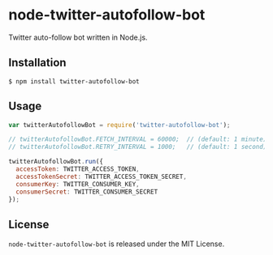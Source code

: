 # node-twitter-autofollow-bot

Twitter auto-follow bot written in Node.js.

## Installation

    $ npm install twitter-autofollow-bot

## Usage

```js
var twitterAutofollowBot = require('twitter-autofollow-bot');

// twitterAutofollowBot.FETCH_INTERVAL = 60000;  // (default: 1 minute)
// twitterAutofollowBot.RETRY_INTERVAL = 1000;   // (default: 1 second)

twitterAutofollowBot.run({
  accessToken: TWITTER_ACCESS_TOKEN,
  accessTokenSecret: TWITTER_ACCESS_TOKEN_SECRET,
  consumerKey: TWITTER_CONSUMER_KEY,
  consumerSecret: TWITTER_CONSUMER_SECRET
});
```

## License

  `node-twitter-autofollow-bot` is released under the MIT License.
